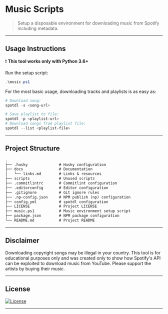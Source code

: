 # Music Scripts

> Setup a disposable environment for downloading music from Spotify including metadata.

---

## Usage Instructions

❗️ **This tool works only with Python 3.6+**

Run the setup script:

```powershell
.\music.ps1
```

For the most basic usage, downloading tracks and playlists is as easy as:

```powershell
# Download song:
spotdl -s <song-url>
```

```powershell
# Save playlist to file:
spotdl -p <playlist-url>
# Download songs from playlist file:
spotdl --list <playlist-file>
```

---

## Project Structure

```md
.
├── .husky              # Husky configuration
├── docs                # Documentation
│   └── links.md        # Links & resources
├── scripts             # Unused scripts
├── .commitlintrc       # Commitlint configuration
├── .editorconfig       # Editor configuration
├── .gitignore          # Git ignore rules
├── .np-config.json     # NPM publish (np) configuration
├── config.yml          # spotdl configuration
├── LICENSE             # Project LICENSE
├── music.ps1           # Music environment setup script
├── package.json        # NPM package configuration
└── README.md           # Project README
```

---

## Disclaimer

Downloading copyright songs may be illegal in your country.
This tool is for educational purposes only and was created only to show
how Spotify's API can be exploited to download music from YouTube.
Please support the artists by buying their music.

---

## License

[![License](https://img.shields.io/github/license/patevs/music.svg)](https://github.com/patevs/music/blob/master/LICENSE)

---
